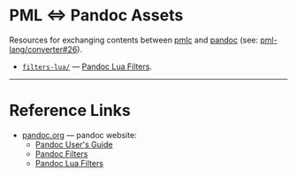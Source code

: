 # PML &hArr; Pandoc Assets

Resources for exchanging contents between [pmlc] and [pandoc]  (see: [pml-lang/converter#26]).

- [`filters-lua/`][filters-lua/] — [Pandoc Lua Filters].


-------------------------------------------------------------------------------

# Reference Links

- [pandoc.org] — pandoc website:
    + [Pandoc User's Guide]
    + [Pandoc Filters]
    + [Pandoc Lua Filters]

<!----------------------------- REFERENCE LINKS ------------------------------>

[PML]: https://www.pml-lang.dev "Visit PML website"
[pmlc]: https://www.pml-lang.dev/downloads/install.html "Get the PML to HTML Converter"

<!-- panodc -->

[pandoc]: https://pandoc.org "Visit pandoc website"
[pandoc.org]: https://pandoc.org "Visit pandoc website"
[Pandoc Lua Filters]: https://pandoc.org/lua-filters.html
[Pandoc User's Guide]: https://pandoc.org/MANUAL.html
[Pandoc filters]: https://pandoc.org/filters.html

<!-- project files & folders -->

[filters-lua/]: ./filters-lua/ "Navigate to folder: pandoc Lua filters"

<!-- Issues/Discussions -->

[pml-lang/converter#26]: https://github.com/pml-lang/converter/discussions/26 "See Discussion #26 at pml-lang — Pandoc to PML Coverter Filter"

<!-- EOF -->
